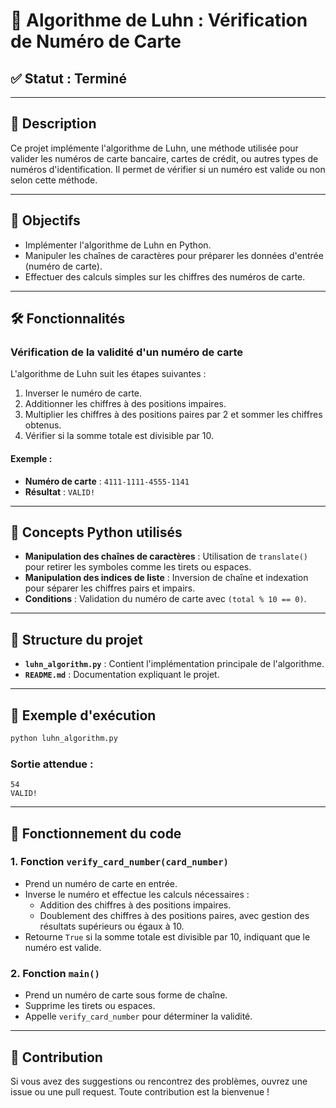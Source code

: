 # 🏦 Algorithme de Luhn : Vérification de Numéro de Carte

## ✅ Statut : Terminé

---

## 📖 Description

Ce projet implémente l'algorithme de Luhn, une méthode utilisée pour valider les numéros de carte bancaire, cartes de crédit, ou autres types de numéros d'identification. Il permet de vérifier si un numéro est valide ou non selon cette méthode.

---

## 🚀 Objectifs

- Implémenter l'algorithme de Luhn en Python.
- Manipuler les chaînes de caractères pour préparer les données d'entrée (numéro de carte).
- Effectuer des calculs simples sur les chiffres des numéros de carte.

---

## 🛠️ Fonctionnalités

### Vérification de la validité d'un numéro de carte

L'algorithme de Luhn suit les étapes suivantes :
1. Inverser le numéro de carte.
2. Additionner les chiffres à des positions impaires.
3. Multiplier les chiffres à des positions paires par 2 et sommer les chiffres obtenus.
4. Vérifier si la somme totale est divisible par 10.

#### Exemple :
- **Numéro de carte** : `4111-1111-4555-1141`
- **Résultat** : `VALID!`

---

## 🧠 Concepts Python utilisés

- **Manipulation des chaînes de caractères** : Utilisation de `translate()` pour retirer les symboles comme les tirets ou espaces.
- **Manipulation des indices de liste** : Inversion de chaîne et indexation pour séparer les chiffres pairs et impairs.
- **Conditions** : Validation du numéro de carte avec `(total % 10 == 0)`.

---

## 📁 Structure du projet

- **`luhn_algorithm.py`** : Contient l'implémentation principale de l'algorithme.
- **`README.md`** : Documentation expliquant le projet.

---

## 📜 Exemple d'exécution

```bash
python luhn_algorithm.py
```

### Sortie attendue :
```plaintext
54
VALID!
```

---

## 📝 Fonctionnement du code

### 1. Fonction `verify_card_number(card_number)`
- Prend un numéro de carte en entrée.
- Inverse le numéro et effectue les calculs nécessaires :
    - Addition des chiffres à des positions impaires.
    - Doublement des chiffres à des positions paires, avec gestion des résultats supérieurs ou égaux à 10.
- Retourne `True` si la somme totale est divisible par 10, indiquant que le numéro est valide.

### 2. Fonction `main()`
- Prend un numéro de carte sous forme de chaîne.
- Supprime les tirets ou espaces.
- Appelle `verify_card_number` pour déterminer la validité.

---

## 🙌 Contribution

Si vous avez des suggestions ou rencontrez des problèmes, ouvrez une issue ou une pull request. Toute contribution est la bienvenue !
